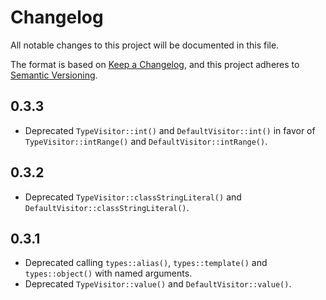 # Changelog

All notable changes to this project will be documented in this file.

The format is based on [Keep a Changelog](https://keepachangelog.com/en/1.1.0/),
and this project adheres to [Semantic Versioning](https://semver.org/spec/v2.0.0.html).

## 0.3.3

- Deprecated `TypeVisitor::int()` and `DefaultVisitor::int()` in favor of `TypeVisitor::intRange()` and `DefaultVisitor::intRange()`.

## 0.3.2

- Deprecated `TypeVisitor::classStringLiteral()` and `DefaultVisitor::classStringLiteral()`.

## 0.3.1

- Deprecated calling `types::alias()`, `types::template()` and `types::object()` with named arguments.
- Deprecated `TypeVisitor::value()` and `DefaultVisitor::value()`.
